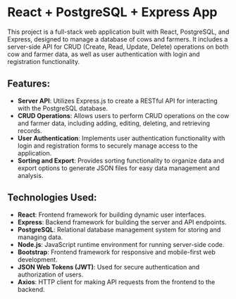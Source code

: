 # React + PostgreSQL + Express App

This project is a full-stack web application built with React, PostgreSQL, and Express, designed to manage a database of cows and farmers. It includes a server-side API for CRUD (Create, Read, Update, Delete) operations on both cow and farmer data, as well as user authentication with login and registration functionality.

## Features:

- **Server API**: Utilizes Express.js to create a RESTful API for interacting with the PostgreSQL database.
- **CRUD Operations**: Allows users to perform CRUD operations on the cow and farmer data, including adding, editing, deleting, and retrieving records.
- **User Authentication**: Implements user authentication functionality with login and registration forms to securely manage access to the application.
- **Sorting and Export**: Provides sorting functionality to organize data and export options to generate JSON files for easy data management and analysis.

## Technologies Used:

- **React**: Frontend framework for building dynamic user interfaces.
- **Express**: Backend framework for building the server and API endpoints.
- **PostgreSQL**: Relational database management system for storing and managing data.
- **Node.js**: JavaScript runtime environment for running server-side code.
- **Bootstrap**: Frontend framework for responsive and mobile-first web development.
- **JSON Web Tokens (JWT)**: Used for secure authentication and authorization of users.
- **Axios**: HTTP client for making API requests from the frontend to the backend.


 
